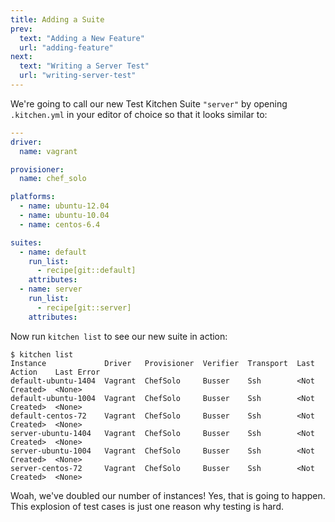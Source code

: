 ```yaml
---
title: Adding a Suite
prev:
  text: "Adding a New Feature"
  url: "adding-feature"
next:
  text: "Writing a Server Test"
  url: "writing-server-test"
---
```


We're going to call our new Test Kitchen Suite `"server"` by opening `.kitchen.yml` in your editor of choice so that it looks similar to:

~~~yaml
---
driver:
  name: vagrant

provisioner:
  name: chef_solo

platforms:
  - name: ubuntu-12.04
  - name: ubuntu-10.04
  - name: centos-6.4

suites:
  - name: default
    run_list:
      - recipe[git::default]
    attributes:
  - name: server
    run_list:
      - recipe[git::server]
    attributes:
~~~

Now run `kitchen list` to see our new suite in action:

~~~
$ kitchen list
Instance             Driver   Provisioner  Verifier  Transport  Last Action    Last Error
default-ubuntu-1404  Vagrant  ChefSolo     Busser    Ssh        <Not Created>  <None>
default-ubuntu-1004  Vagrant  ChefSolo     Busser    Ssh        <Not Created>  <None>
default-centos-72    Vagrant  ChefSolo     Busser    Ssh        <Not Created>  <None>
server-ubuntu-1404   Vagrant  ChefSolo     Busser    Ssh        <Not Created>  <None>
server-ubuntu-1004   Vagrant  ChefSolo     Busser    Ssh        <Not Created>  <None>
server-centos-72     Vagrant  ChefSolo     Busser    Ssh        <Not Created>  <None>
~~~

Woah, we've doubled our number of instances! Yes, that is going to happen. This explosion of test cases is just one reason why testing is hard.
